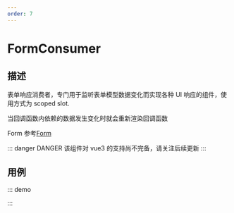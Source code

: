 ```yaml
---
order: 7
---
```


# FormConsumer

## 描述

表单响应消费者，专门用于监听表单模型数据变化而实现各种 UI 响应的组件，使用方式为 scoped slot.

当回调函数内依赖的数据发生变化时就会重新渲染回调函数

Form 参考[Form](https://core.formilyjs.org/api/models/form)

::: danger DANGER
该组件对 vue3 的支持尚不完备，请关注后续更新
:::

## 用例

::: demo
<template>
  <FormProvider :form="form">
    <Field name="input" :component="[Input]" />
    <FormConsumer>
      <template #default="{ form }">
        {{ form.values.input }}
      </template>
    </FormConsumer>
  </FormProvider>
</template>

<script>
import { Input } from 'ant-design-vue'
import { createForm } from '@formily/core'
import { FormProvider, Field, FormConsumer } from '@formily/vue'
import 'ant-design-vue/dist/antd.css'

export default {
  components: { FormProvider, Field, FormConsumer },
  data() {
    return {
      Input,
      form: createForm()
    }
  }
}
</script>

:::
